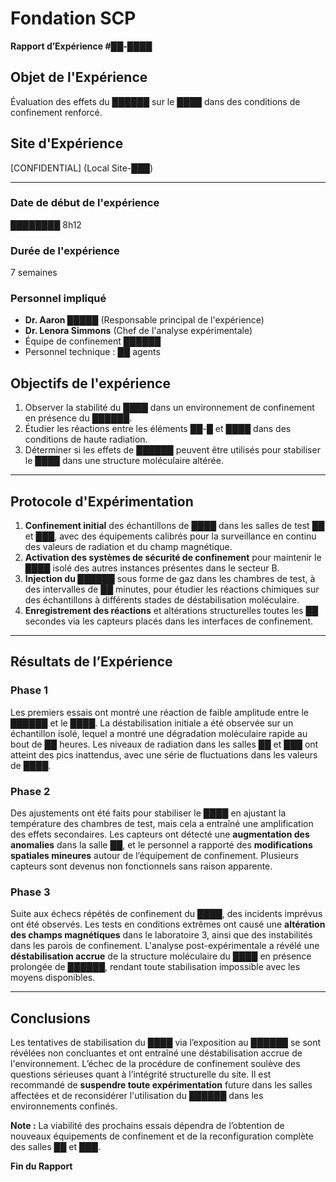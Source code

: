 # Fondation SCP  
**Rapport d’Expérience #██-████**  

## Objet de l'Expérience  
Évaluation des effets du ██████ sur le ████ dans des conditions de confinement renforcé.  

## Site d'Expérience  
[CONFIDENTIAL] (Local Site-███)

---

### Date de début de l'expérience  
████████ 8h12

### Durée de l'expérience  
7 semaines  

### Personnel impliqué  
- **Dr. Aaron █████** (Responsable principal de l'expérience)  
- **Dr. Lenora Simmons** (Chef de l'analyse expérimentale)  
- Équipe de confinement ██████  
- Personnel technique : ██ agents  

## Objectifs de l'expérience  
1. Observer la stabilité du ████ dans un environnement de confinement en présence du ██████.  
2. Étudier les réactions entre les éléments ██-█ et ████ dans des conditions de haute radiation.  
3. Déterminer si les effets de ██████ peuvent être utilisés pour stabiliser le ████ dans une structure moléculaire altérée.  

---

## Protocole d'Expérimentation  

1. **Confinement initial** des échantillons de ████ dans les salles de test ██ et ███, avec des équipements calibrés pour la surveillance en continu des valeurs de radiation et du champ magnétique.
2. **Activation des systèmes de sécurité de confinement** pour maintenir le ████ isolé des autres instances présentes dans le secteur B.
3. **Injection du ██████** sous forme de gaz dans les chambres de test, à des intervalles de ██ minutes, pour étudier les réactions chimiques sur des échantillons à différents stades de déstabilisation moléculaire.
4. **Enregistrement des réactions** et altérations structurelles toutes les ██ secondes via les capteurs placés dans les interfaces de confinement.

---

## Résultats de l’Expérience  

### Phase 1  
Les premiers essais ont montré une réaction de faible amplitude entre le ██████ et le ████. La déstabilisation initiale a été observée sur un échantillon isolé, lequel a montré une dégradation moléculaire rapide au bout de ██ heures. Les niveaux de radiation dans les salles ██ et ███ ont atteint des pics inattendus, avec une série de fluctuations dans les valeurs de ████.

### Phase 2  
Des ajustements ont été faits pour stabiliser le ████ en ajustant la température des chambres de test, mais cela a entraîné une amplification des effets secondaires. Les capteurs ont détecté une **augmentation des anomalies** dans la salle ██, et le personnel a rapporté des **modifications spatiales mineures** autour de l’équipement de confinement. Plusieurs capteurs sont devenus non fonctionnels sans raison apparente.

### Phase 3  
Suite aux échecs répétés de confinement du ████, des incidents imprévus ont été observés. Les tests en conditions extrêmes ont causé une **altération des champs magnétiques** dans le laboratoire 3, ainsi que des instabilités dans les parois de confinement. L'analyse post-expérimentale a révélé une **déstabilisation accrue** de la structure moléculaire du ████ en présence prolongée de ██████, rendant toute stabilisation impossible avec les moyens disponibles.

---

## Conclusions  

Les tentatives de stabilisation du ████ via l’exposition au ██████ se sont révélées non concluantes et ont entraîné une déstabilisation accrue de l'environnement. L’échec de la procédure de confinement soulève des questions sérieuses quant à l’intégrité structurelle du site. Il est recommandé de **suspendre toute expérimentation** future dans les salles affectées et de reconsidérer l'utilisation du ██████ dans les environnements confinés.

**Note :** La viabilité des prochains essais dépendra de l’obtention de nouveaux équipements de confinement et de la reconfiguration complète des salles ██ et ███.

**Fin du Rapport**
